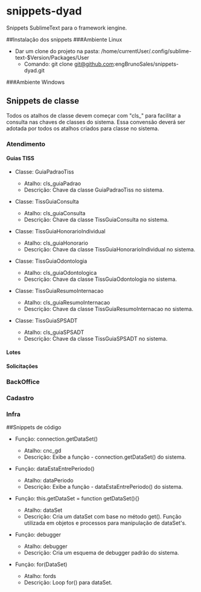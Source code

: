 # snippets-dyad
Snippets SublimeText para o framework iengine.

##Instalação dos snippets
###Ambiente Linux
- Dar um clone do projeto na pasta: /home/currentUser/.config/sublime-text-$Version/Packages/User
	- Comando: git clone git@github.com:engBrunoSales/snippets-dyad.git
 
###Ambiente Windows


## Snippets de classe
Todos os atalhos de classe devem começar com "cls_" para facilitar a consulta nas chaves de classes do sistema. Essa convensão deverá ser adotada por todos os atalhos criados para classe no sistema.

### Atendimento
#### Guias TISS
- Classe: GuiaPadraoTiss
	- Atalho: cls_guiaPadrao
	- Descrição: Chave da classe GuiaPadraoTiss no sistema.

- Classe: TissGuiaConsulta
	- Atalho: cls_guiaConsulta
	- Descrição: Chave da classe TissGuiaConsulta no sistema.

- Classe: TissGuiaHonorarioIndividual
	- Atalho: cls_guiaHonorario
	- Descrição: Chave da classe TissGuiaHonorarioIndividual no sistema.

- Classe: TissGuiaOdontologia
	- Atalho: cls_guiaOdontologica
	- Descrição: Chave da classe TissGuiaOdontologia no sistema. 

- Classe: TissGuiaResumoInternacao
	- Atalho: cls_guiaResumoInternacao
	- Descrição: Chave da classe TissGuiaResumoInternacao no sistema.

- Classe: TissGuiaSPSADT
	- Atalho: cls_guiaSPSADT
	- Descrição: Chave da classe TissGuiaSPSADT no sistema.

#### Lotes
#### Solicitações


### BackOffice


### Cadastro


### Infra


##Snippets de código
- Função: connection.getDataSet()
	- Atalho: cnc_gd
	- Descrição: Exibe a função - connection.getDataSet() do sistema.

- Função: dataEstaEntrePeriodo()
	- Atalho: dataPeriodo
	- Descrição: Exibe a função - dataEstaEntrePeriodo() do sistema.

- Função: this.getDataSet = function getDataSet(){}
	- Atalho: dataSet
	- Descrição: Cria um dataSet com base no método get(). Função utilizada em objetos e processos para manipulação de dataSet's.

- Função: debugger
	- Atalho: debugger
	- Descrição: Cria um esquema de debugger padrão do sistema.

- Função: for(DataSet)
	- Atalho: fords
	- Descrição: Loop for() para dataSet.

